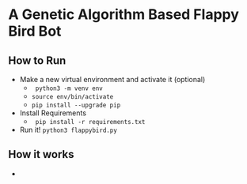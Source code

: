 # A Genetic Algorithm Based Flappy Bird Bot

## How to Run
- Make a new virtual environment and activate it (optional)
  - ` python3 -m venv env`
  - ` source env/bin/activate `
  - ` pip install --upgrade pip `
- Install Requirements
  - ` pip install -r requirements.txt`
- Run it! ` python3 flappybird.py `

## How it works

-